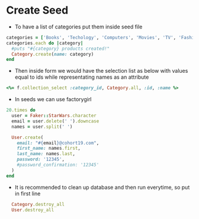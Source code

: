 
# Create Seed

* To have a list of categories put them inside seed file  
``` ruby
categories = ['Books', 'Techology', 'Computers', 'Movies', 'TV', 'Fashion', 'Music']
categories.each do |category|
  #puts "#{category} products created!"
  Category.create(name: category)
end
```
* Then inside form we would have the selection list as below with values equal to ids while representating names as an attribute 
```ruby
<%= f.collection_select :category_id, Category.all, :id, :name %>
```

* In seeds we can use factorygirl 
``` ruby
20.times do
  user = Faker::StarWars.character
  email = user.delete(' ').downcase
  names = user.split(' ')

  User.create(
    email: "#{email}@cohort19.com",
    first_name: names.first,
    last_name: names.last,
    password: '12345',
    #password_confirmation: '12345'
  )
end
```
* It is recommended to clean up database and then run everytime, so put in first line
```ruby
  Category.destroy_all
  User.destroy_all
```
